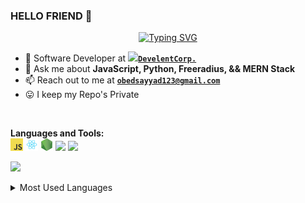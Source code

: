 ### HELLO FRIEND 👋

<p align="center">
<a href="https://git.io/typing-svg"><img src="https://readme-typing-svg.herokuapp.com?font=Fira+Code&duration=2500&pause=500&color=E8BD10&center=true&vCenter=true&random=false&width=435&lines=I'm+Obed+%F0%9F%91%8B;Full+Stack+web+developer+%F0%9F%A7%91%E2%80%8D%F0%9F%92%BB;Ui%2FUx+Designer+%F0%9F%91%A8%E2%80%8D%F0%9F%8E%A8;" alt="Typing SVG" /></a></p>

- 🌱 Software Developer at <code><img height="20" src="https://avatars.githubusercontent.com/u/64545718?s=200&v=4"></code>**[`DevelentCorp.`](https://www.develentcorp.com)**  
- 💬 Ask me about **JavaScript, Python, Freeradius, && MERN Stack**
- 📫 Reach out to me at **[`obedsayyad123@gmail.com`](mailto:obedsayyad123@gmail.com.com)**
- 😛 I keep my Repo's Private 
<!-- - 😄 Pronouns: ...
- ⚡ Fun fact: ...  - 💼 See my full portfolio at **[`.com`](https://.com)** -->
<br>

**Languages and Tools:**  
<code><img height="20" src="https://raw.githubusercontent.com/github/explore/80688e429a7d4ef2fca1e82350fe8e3517d3494d/topics/javascript/javascript.png"></code>
<code><img height="20" src="https://raw.githubusercontent.com/github/explore/80688e429a7d4ef2fca1e82350fe8e3517d3494d/topics/react/react.png"></code>
<code><img height="20" src="https://raw.githubusercontent.com/github/explore/80688e429a7d4ef2fca1e82350fe8e3517d3494d/topics/nodejs/nodejs.png"></code> 
<code><img height="20" src="https://avatars.githubusercontent.com/u/1525981?s=200&v=4"></code> 
<code><img height="20" src="https://avatars.githubusercontent.com/u/2430370?s=200&v=4"></code> 
 <!-- - 🔭 OBED SAYYAD README -->
![](https://vbr.wocr.tk/badge?page_id=obedsayyad&color=0000FF&style=for-the-badge&logo=Github)
<div>
<details>
<summary>Most Used Languages</summary>
<p><img align="center" src="https://github-readme-stats.vercel.app/api/top-langs?username=obedsayyad&show_icons=true&theme=tokyonight&locale=en&layout=compact" alt="obedsayyad" /></p>
</details>
</div>
